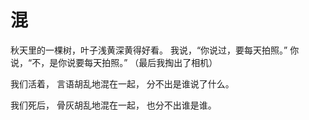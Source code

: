 # 混


秋天里的一棵树，叶子浅黄深黄得好看。
我说，“你说过，要每天拍照。”
你说，“不，是你说要每天拍照。”
（最后我掏出了相机）

我们活着，
言语胡乱地混在一起，
分不出是谁说了什么。

我们死后，
骨灰胡乱地混在一起，
也分不出谁是谁。

